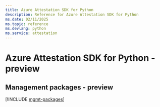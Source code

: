```yaml
---
title: Azure Attestation SDK for Python
description: Reference for Azure Attestation SDK for Python
ms.date: 02/11/2025
ms.topic: reference
ms.devlang: python
ms.service: attestation
---
```

# Azure Attestation SDK for Python - preview

## Management packages - preview
[!INCLUDE [mgmt-packages](attestation-mgmt-index.md)]